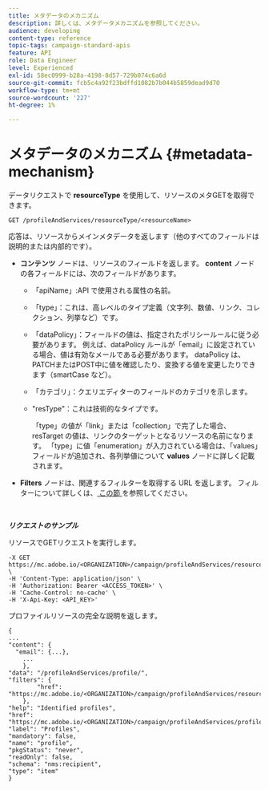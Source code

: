 ```yaml
---
title: メタデータのメカニズム
description: 詳しくは、メタデータメカニズムを参照してください。
audience: developing
content-type: reference
topic-tags: campaign-standard-apis
feature: API
role: Data Engineer
level: Experienced
exl-id: 58ec0999-b28a-4198-8d57-729b074c6a6d
source-git-commit: fcb5c4a92f23bdffd1082b7b044b5859dead9d70
workflow-type: tm+mt
source-wordcount: '227'
ht-degree: 1%

---
```


# メタデータのメカニズム {#metadata-mechanism}

データリクエストで **resourceType** を使用して、リソースのメタGETを取得できます。

`GET /profileAndServices/resourceType/<resourceName>`

応答は、リソースからメインメタデータを返します（他のすべてのフィールドは説明的または内部的です）。

* **コンテンツ** ノードは、リソースのフィールドを返します。 **content** ノードの各フィールドには、次のフィールドがあります。

   * 「apiName」:API で使用される属性の名前。
   * 「type」：これは、高レベルのタイプ定義（文字列、数値、リンク、コレクション、列挙など）です。
   * 「dataPolicy」：フィールドの値は、指定されたポリシールールに従う必要があります。 例えば、dataPolicy ルールが「email」に設定されている場合、値は有効なメールである必要があります。 dataPolicy は、PATCHまたはPOST中に値を確認したり、変換する値を変更したりできます（smartCase など）。
   * 「カテゴリ」：クエリエディターのフィールドのカテゴリを示します。
   * &quot;resType&quot;：これは技術的なタイプです。

     「type」の値が「link」または「collection」で完了した場合、resTarget の値は、リンクのターゲットとなるリソースの名前になります。
「type」に値「enumeration」が入力されている場合は、「values」フィールドが追加され、各列挙値について **values** ノードに詳しく記載されます。

* **Filters** ノードは、関連するフィルターを取得する URL を返します。 フィルターについて詳しくは、[ この節 ](../../api/using/filtering.md) を参照してください。

<!-- créer une section au même niveau sur les liens -->
<!-- dans l'exemple: birthdate, email +  mettre 2 liens : un de type 1-1 , 1-N
si on prend l'exemple de l'org unit, on aura un bon exemple lien -->
<!-- plus reparler du node Data -->

<br/>

***リクエストのサンプル***

リソースでGETリクエストを実行します。

```
-X GET https://mc.adobe.io/<ORGANIZATION>/campaign/profileAndServices/resourceType/profile \
-H 'Content-Type: application/json' \
-H 'Authorization: Bearer <ACCESS_TOKEN>' \
-H 'Cache-Control: no-cache' \
-H 'X-Api-Key: <API_KEY>'
```

プロファイルリソースの完全な説明を返します。

```
{
...
"content": {
  "email": {...},
    ...
    },
"data": "/profileAndServices/profile/",
"filters": {
        "href": "https://mc.adobe.io/<ORGANIZATION>/campaign/profileAndServices/resourceType/<PKEY>"
    },
"help": "Identified profiles",
"href": "https://mc.adobe.io/<ORGANIZATION>/campaign/profileAndServices/profile/metadata",
"label": "Profiles",
"mandatory": false,
"name": "profile",
"pkgStatus": "never",
"readOnly": false,
"schema": "nms:recipient",
"type": "item"
}
```
